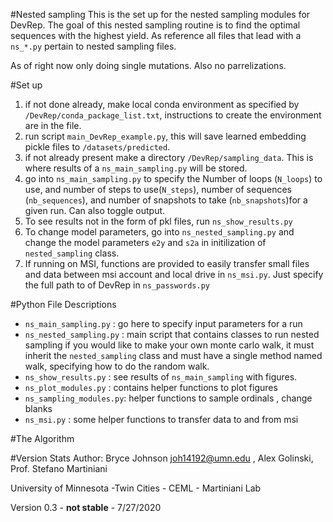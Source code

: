 #Nested sampling
This is the set up for the nested sampling modules for DevRep. The goal of this nested sampling 
routine is to find the optimal sequences with the highest yield. As reference all files that lead with a `ns_*.py` 
pertain to nested sampling files. 

As of right now only doing single mutations. Also no parrelizations. 

#Set up

1. if not done already, make local conda environment as specified by `/DevRep/conda_package_list.txt`, 
instructions to create the environment are in the file. 
3. run script `main_DevRep_example.py`, this will save learned embedding pickle files to `/datasets/predicted`.
4. if not already present make a directory `/DevRep/sampling_data`. This is where results of a `ns_main_sampling.py` will 
be stored. 
3. go into `ns_main_sampling.py` to specify the Number of loops (`N_loops`) to use, and number of 
steps to use(`N_steps`), number of sequences (`nb_sequences`), and number of snapshots to 
 take (`nb_snapshots`)for a given run. Can also toggle output. 
4. To see results not in the form of pkl files, run `ns_show_results.py`
4. To change model parameters, go into `ns_nested_sampling.py` and change the model parameters 
`e2y` and `s2a` in initilization of `nested_sampling` class. 
5. If running on MSI, functions are provided to easily transfer small files 
and data between msi account and local drive in `ns_msi.py`. Just specify the full path to 
of DevRep in `ns_passwords.py` 

#Python File Descriptions

- `ns_main_sampling.py` : go here to specify input parameters for a run 
- `ns_nested_sampling.py` : main script that contains classes to run nested sampling
if you would like to make your own monte carlo walk, it must inherit the `nested_sampling`
class and must have a single method named walk, specifying how to do the random walk. 
- `ns_show_results.py` : see results of `ns_main_sampling` with figures. 
- `ns_plot_modules.py` : contains helper functions to plot figures 
- `ns_sampling_modules.py`: helper functions to sample ordinals , change blanks
- `ns_msi.py` : some helper functions to transfer data to and from msi

#The Algorithm


#Version Stats
Author: Bryce Johnson joh14192@umn.edu , Alex Golinski, Prof. Stefano Martiniani

University of Minnesota -Twin Cities - CEML - Martiniani Lab  

Version 0.3 - **not stable** - 7/27/2020 


